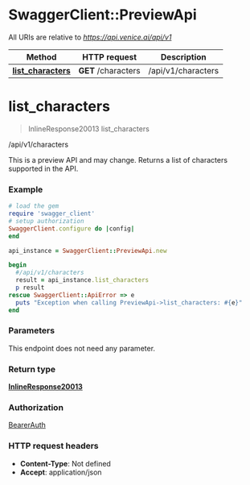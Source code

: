 # SwaggerClient::PreviewApi

All URIs are relative to *https://api.venice.ai/api/v1*

Method | HTTP request | Description
------------- | ------------- | -------------
[**list_characters**](PreviewApi.md#list_characters) | **GET** /characters | /api/v1/characters

# **list_characters**
> InlineResponse20013 list_characters

/api/v1/characters

This is a preview API and may change. Returns a list of characters supported in the API.

### Example
```ruby
# load the gem
require 'swagger_client'
# setup authorization
SwaggerClient.configure do |config|
end

api_instance = SwaggerClient::PreviewApi.new

begin
  #/api/v1/characters
  result = api_instance.list_characters
  p result
rescue SwaggerClient::ApiError => e
  puts "Exception when calling PreviewApi->list_characters: #{e}"
end
```

### Parameters
This endpoint does not need any parameter.

### Return type

[**InlineResponse20013**](InlineResponse20013.md)

### Authorization

[BearerAuth](../README.md#BearerAuth)

### HTTP request headers

 - **Content-Type**: Not defined
 - **Accept**: application/json



